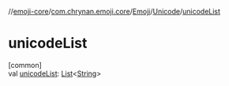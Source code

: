 //[emoji-core](../../../../index.md)/[com.chrynan.emoji.core](../../index.md)/[Emoji](../index.md)/[Unicode](index.md)/[unicodeList](unicode-list.md)

# unicodeList

[common]\
val [unicodeList](unicode-list.md): [List](https://kotlinlang.org/api/latest/jvm/stdlib/kotlin.collections/-list/index.html)&lt;[String](https://kotlinlang.org/api/latest/jvm/stdlib/kotlin/-string/index.html)&gt;
